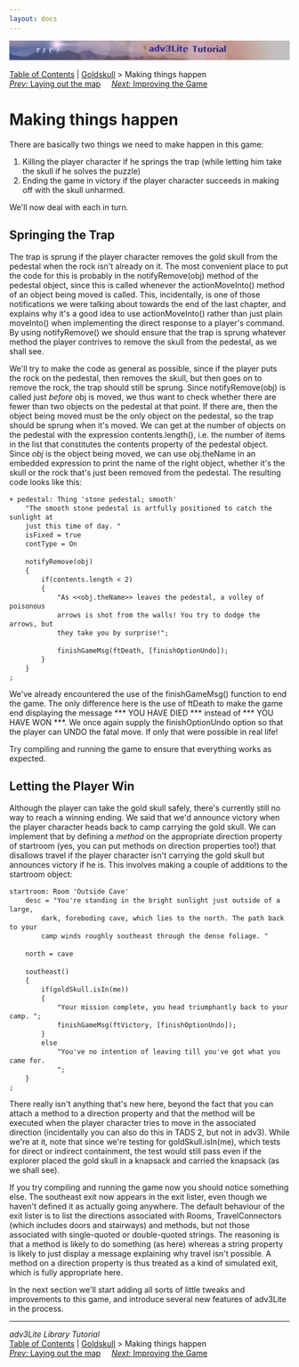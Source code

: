 ```yaml
---
layout: docs
---
```

<div class="topbar">

<img src="topbar.jpg" data-border="0" />

</div>

<div class="nav">

<a href="toc.html" class="nav">Table of Contents</a> \|
<a href="revisit.html" class="nav">Goldskull</a> \> Making things
happen  
<span class="navnp"><a href="goldmap.html" class="nav"><em>Prev:</em> Laying out the map</a>
    <a href="improving.html" class="nav"><em>Next:</em> Improving the
Game</a>     </span>

</div>

<div class="main">

# Making things happen

There are basically two things we need to make happen in this game:

1.  Killing the player character if he springs the trap (while letting
    him take the skull if he solves the puzzle)
2.  Ending the game in victory if the player character succeeds in
    making off with the skull unharmed.

We'll now deal with each in turn.

## Springing the Trap

The trap is sprung if the player character removes the gold skull from
the pedestal when the rock isn't already on it. The most convenient
place to put the code for this is probably in the
<span class="code">notifyRemove(obj)</span> method of the pedestal
object, since this is called whenever the
<span class="code">actionMoveInto()</span> method of an object being
moved is called. This, incidentally, is one of those notifications we
were talking about towards the end of the last chapter, and explains why
it's a good idea to use <span class="code">actionMoveInto()
</span>rather than just plain <span class="code">moveInto()</span> when
implementing the direct response to a player's command. By using
notifyRemove() we should ensure that the trap is sprung whatever method
the player contrives to remove the skull from the pedestal, as we shall
see.

We'll try to make the code as general as possible, since if the player
puts the rock on the pedestal, then removes the skull, but then goes on
to remove the rock, the trap should still be sprung. Since
<span class="code">notifyRemove(obj)</span> is called just *before* obj
is moved, we thus want to check whether there are fewer than two objects
on the pedestal at that point. If there are, then the object being moved
must be the only object on the pedestal, so the trap should be sprung
when it's moved. We can get at the number of objects on the pedestal
with the expression <span class="code">contents.length()</span>, i.e.
the number of items in the list that constitutes the
<span class="code">contents</span> property of the
<span class="code">pedestal</span> object. Since *obj* is the object
being moved, we can use <span class="code">obj.theName</span> in an
embedded expression to print the name of the right object, whether it's
the skull or the rock that's just been removed from the pedestal. The
resulting code looks like this:

<div class="code">

    + pedestal: Thing 'stone pedestal; smooth'
        "The smooth stone pedestal is artfully positioned to catch the sunlight at
        just this time of day. "
        isFixed = true
        contType = On
        
        notifyRemove(obj)
        {
            if(contents.length < 2)
            {
                "As <<obj.theName>> leaves the pedestal, a volley of poisonous
                arrows is shot from the walls! You try to dodge the arrows, but
                they take you by surprise!";  
                
                finishGameMsg(ftDeath, [finishOptionUndo]);  
            }
        }
    ;

</div>

We've already encountered the use of the
<span class="code">finishGameMsg()</span> function to end the game. The
only difference here is the use of <span class="code">ftDeath</span> to
make the game end displaying the message \*\*\* YOU HAVE DIED \*\*\*
instead of \*\*\* YOU HAVE WON \*\*\*. We once again supply the
<span class="code">finishOptionUndo</span> option so that the player can
UNDO the fatal move. If only that were possible in real life!

Try compiling and running the game to ensure that everything works as
expected.

## Letting the Player Win

Although the player can take the gold skull safely, there's currently
still no way to reach a winning ending. We said that we'd announce
victory when the player character heads back to camp carrying the gold
skull. We can implement that by defining a *method* on the appropriate
direction property of startroom (yes, you can put methods on direction
properties too!) that disallows travel if the player character isn't
carrying the gold skull but announces victory if he is. This involves
making a couple of additions to the startroom object:

<div class="code">

    startroom: Room 'Outside Cave'
        desc = "You're standing in the bright sunlight just outside of a large,
            dark, foreboding cave, which lies to the north. The path back to your
            camp winds roughly southeast through the dense foliage. " 
        
        north = cave 
        
        southeast()
        {
            if(goldSkull.isIn(me))
            {
                "Your mission complete, you head triumphantly back to your camp. ";
                finishGameMsg(ftVictory, [finishOptionUndo]);
            }
            else
                "You've no intention of leaving till you've got what you came for.
                ";
        }
    ;

</div>

There really isn't anything that's new here, beyond the fact that you
can attach a method to a direction property and that the method will be
executed when the player character tries to move in the associated
direction (incidentally you can also do this in TADS 2, but not in
adv3). While we're at it, note that since we're testing for
goldSkull.isIn(me), which tests for direct or indirect containment, the
test would still pass even if the explorer placed the gold skull in a
knapsack and carried the knapsack (as we shall see).

If you try compiling and running the game now you should notice
something else. The southeast exit now appears in the exit lister, even
though we haven't defined it as actually going anywhere. The default
behaviour of the exit lister is to list the directions associated with
Rooms, TravelConnectors (which includes doors and stairways) and
methods, but not those associated with single-quoted or double-quoted
strings. The reasoning is that a method is likely to do something (as
here) whereas a string property is likely to just display a message
explaining why travel isn't possible. A method on a direction property
is thus treated as a kind of simulated exit, which is fully appropriate
here.

In the next section we'll start adding all sorts of little tweaks and
improvements to this game, and introduce several new features of
adv3Lite in the process.

</div>

------------------------------------------------------------------------

<div class="navb">

*adv3Lite Library Tutorial*  
<a href="toc.html" class="nav">Table of Contents</a> \|
<a href="revisit.html" class="nav">Goldskull</a> \> Making things
happen  
<span class="navnp"><a href="goldmap.html" class="nav"><em>Prev:</em> Laying out the map</a>
    <a href="improving.html" class="nav"><em>Next:</em> Improving the
Game</a>     </span>

</div>

